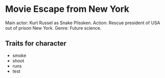 # Movie Escape from New York

Main actor: Kurt Russel as Snake Plissken. 
Action: Rescue president of USA out of prison New York.
Genre: Future science.

## Traits for character
* smoke
* shoot
* runs
* test



